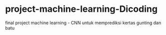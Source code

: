 # project-machine-learning-Dicoding
final project machine learning - CNN untuk memprediksi kertas gunting dan batu
